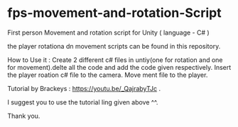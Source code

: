 # fps-movement-and-rotation-Script
First person Movement and rotation script for Unity ( language -  C# )


the player rotationa dn movement scripts can be found in this repository.


How to Use it :
Create 2 different c# files in untiy(one for rotation and one for movement).delte all the code and add the code given respectively.
Insert the player roation c# file to the camera. Move ment file to the player.

Tutorial by Brackeys : https://youtu.be/_QajrabyTJc .

I suggest you to use the tutorial ling given above ^^.

Thank you.
